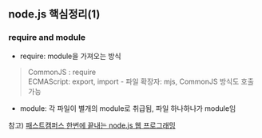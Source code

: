 ## node.js 핵심정리(1)

### require and module

* require: module을 가져오는 방식

> CommonJS : require  
> ECMAScript: export, import - 파일 확장자: mjs, CommonJS 방식도 호출 가능

* module: 각 파일이 별개의 module로 취급됨, 파일 하나하나가 module임 

참고) [패스트캠퍼스 한번에 끝내는 node.js 웹 프로그래밍](https://fastcampus.co.kr/dev_online_node)

